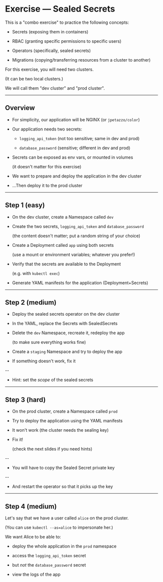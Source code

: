# Exercise — Sealed Secrets

This is a "combo exercise" to practice the following concepts:

- Secrets (exposing them in containers)

- RBAC (granting specific permissions to specific users)

- Operators (specifically, sealed secrets)

- Migrations (copying/transferring resources from a cluster to another)

For this exercise, you will need two clusters.

(It can be two local clusters.)

We will call them "dev cluster" and "prod cluster".

---

## Overview

- For simplicity, our application will be NGINX (or `jpetazzo/color`)

- Our application needs two secrets:

  - `logging_api_token` (not too sensitive; same in dev and prod)

  - `database_password` (sensitive; different in dev and prod)

- Secrets can be exposed as env vars, or mounted in volumes

  (it doesn't matter for this exercise)

- We want to prepare and deploy the application in the dev cluster

- ...Then deploy it to the prod cluster

---

## Step 1 (easy)

- On the dev cluster, create a Namespace called `dev`

- Create the two secrets, `logging_api_token` and `database_password`

  (the content doesn't matter; put a random string of your choice)

- Create a Deployment called `app` using both secrets

  (use a mount or environment variables; whatever you prefer!)

- Verify that the secrets are available to the Deployment

  (e.g. with `kubectl exec`)

- Generate YAML manifests for the application (Deployment+Secrets)

---

## Step 2 (medium)

- Deploy the sealed secrets operator on the dev cluster

- In the YAML, replace the Secrets with SealedSecrets

- Delete the `dev` Namespace, recreate it, redeploy the app

  (to make sure everything works fine)

- Create a `staging` Namespace and try to deploy the app

- If something doesn't work, fix it

--

- Hint: set the *scope* of the sealed secrets

---

## Step 3 (hard)

- On the prod cluster, create a Namespace called `prod`

- Try to deploy the application using the YAML manifests

- It won't work (the cluster needs the sealing key)

- Fix it!

  (check the next slides if you need hints)

--

- You will have to copy the Sealed Secret private key

--

- And restart the operator so that it picks up the key

---

## Step 4 (medium)

Let's say that we have a user called `alice` on the prod cluster.

(You can use `kubectl --as=alice` to impersonate her.)

We want Alice to be able to:

- deploy the whole application in the `prod` namespace

- access the `logging_api_token` secret

- but *not* the `database_password` secret

- view the logs of the app
